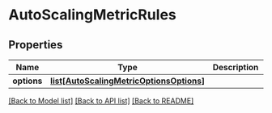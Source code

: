 # AutoScalingMetricRules

## Properties
Name | Type | Description | Notes
------------ | ------------- | ------------- | -------------
**options** | [**list[AutoScalingMetricOptionsOptions]**](AutoScalingMetricOptionsOptions.md) |  | [optional] 

[[Back to Model list]](../README.md#documentation-for-models) [[Back to API list]](../README.md#documentation-for-api-endpoints) [[Back to README]](../README.md)

